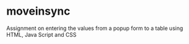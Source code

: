 # moveinsync
Assignment on entering the values from a popup form to a table using HTML, Java Script and CSS

